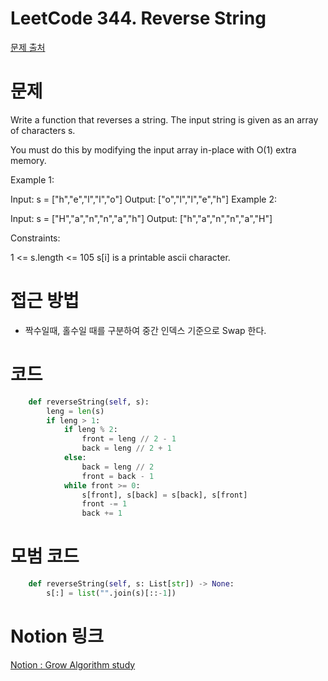 # LeetCode 344. Reverse String

[문제 출처](https://leetcode.com/problems/reverse-string/)

# 문제

Write a function that reverses a string. The input string is given as an array of characters s.

You must do this by modifying the input array in-place with O(1) extra memory.



Example 1:

Input: s = ["h","e","l","l","o"]
Output: ["o","l","l","e","h"]
Example 2:

Input: s = ["H","a","n","n","a","h"]
Output: ["h","a","n","n","a","H"]


Constraints:

1 <= s.length <= 105
s[i] is a printable ascii character.


# 접근 방법

-   짝수일때, 홀수일 때를 구분하여 중간 인덱스 기준으로 Swap 한다.

# 코드

```python
    def reverseString(self, s):
        leng = len(s)
        if leng > 1:
            if leng % 2:
                front = leng // 2 - 1
                back = leng // 2 + 1
            else:
                back = leng // 2
                front = back - 1
            while front >= 0:
                s[front], s[back] = s[back], s[front]
                front -= 1
                back += 1
```

# 모범 코드

``` python
	def reverseString(self, s: List[str]) -> None:
        s[:] = list("".join(s)[::-1])
```
# Notion 링크

[Notion : Grow Algorithm study](https://www.notion.so/1-344-7da6d680638a423e92c732a6a5e363d4)
